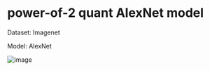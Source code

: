 # power-of-2 quant AlexNet model

Dataset: Imagenet

Model: AlexNet

![image](https://github.com/J-WTY/power-of-2-quant-AlexNet-model/assets/76650384/d92b4ae0-61f4-4a8b-bc81-017a7cf92d18)

